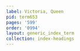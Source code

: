 ```yaml
---
label: Victoria, Queen
pid: term653
pages: '599'
order: '0994'
layout: generic_index_term
collection: index-headings
---
```

